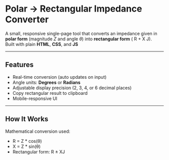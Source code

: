 # Polar → Rectangular Impedance Converter

A small, responsive single-page tool that converts an impedance given in **polar form** (magnitude _Z_ and angle _θ_) into **rectangular form** ( R + X J).  
Built with plain **HTML**, **CSS**, and **JS**

---

## Features

- Real-time conversion (auto updates on input)
- Angle units: **Degrees** or **Radians**
- Adjustable display precision (2, 3, 4, or 6 decimal places)
- Copy rectangular result to clipboard
- Mobile-responsive UI

---

## How It Works

Mathematical conversion used:

- R = Z \* cos(θ)
- X = Z \* sin(θ)
- Rectangular form: R ± XJ
